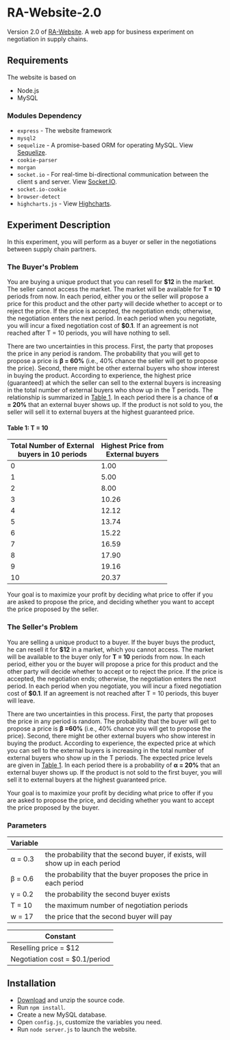 # RA-Website-2.0

Version 2.0 of [RA-Website](https://github.com/yankai1996/RA-Website). A web app for business experiment on negotiation in supply chains.


## Requirements

The website is based on 

* Node.js
* MySQL

### Modules Dependency

* `express` - The website framework
* `mysql2`
* `sequelize` - A promise-based ORM for operating MySQL. View [Sequelize](http://docs.sequelizejs.com/).
* `cookie-parser`
* `morgan` 
* `socket.io` - For real-time bi-directional communication between the client s and server. View [Socket.IO](https://socket.io/).
* `socket.io-cookie`
* `browser-detect`
* `highcharts.js` - View [Highcharts](https://www.highcharts.com/).



## Experiment Description 

In this experiment, you will perform as a buyer or seller in the negotiations between supply chain partners.

### The Buyer's Problem

You are buying a unique product that you can resell for **\$12** in the market. The seller cannot access the market. The market will be available for **T = 10** periods from now. In each period, either you or the seller will propose a price for this product and the other party will decide whether to accept or to reject the price. If the price is accepted, the negotiation ends; otherwise, the negotiation enters the next period. In each period when you negotiate, you will incur a fixed negotiation cost of **\$0.1**. If an agreement is not reached after T = 10 periods, you will have nothing to sell.

There are two uncertainties in this process. First, the party that proposes the price in any period is random. The probability that you will get to propose a price is **&beta; = 60%** (i.e., 40% chance the seller will get to propose the price). Second, there might be other external buyers who show interest in buying the product. According to experience, the highest price (guaranteed) at which the seller can sell to the external buyers is increasing in the total number of external buyers who show up in the T periods. The relationship is summarized in [Table 1](#table-1:-T-=-10). In each period there is a chance of **&alpha; = 20%** that an external buyer shows up. If the product is not sold to you, the seller will sell it to external buyers at the highest guaranteed price.

#### Table 1: T = 10 

| Total Number of External <br />buyers in 10 periods | Highest Price from <br />External buyers |
| --------------------------------------------------- | ---------------------------------------- |
| 0                                                   | 1.00                                     |
| 1                                                   | 5.00                                     |
| 2                                                   | 8.00                                     |
| 3                                                   | 10.26                                    |
| 4                                                   | 12.12                                    |
| 5                                                   | 13.74                                    |
| 6                                                   | 15.22                                    |
| 7                                                   | 16.59                                    |
| 8                                                   | 17.90                                    |
| 9                                                   | 19.16                                    |
| 10                                                  | 20.37                                    |

Your goal is to maximize your profit by deciding what price to offer if you are asked to propose the price, and deciding whether you want to accept the price proposed by the seller.

### The Seller's Problem

You are selling a unique product to a buyer. If the buyer buys the product, he can resell it for **\$12** in a market, which you cannot access. The market will be available to the buyer only for **T = 10** periods from now. In each period, either you or the buyer will propose a price for this product and the other party will decide whether to accept or to reject the price. If the price is accepted, the negotiation ends; otherwise, the negotiation enters the next period. In each period when you negotiate, you will incur a fixed negotiation cost of **\$0.1**. If an agreement is not reached after T = 10 periods, this buyer will leave.

There are two uncertainties in this process. First, the party that proposes the price in any period is random. The probability that the buyer will get to propose a price is **&beta; =60%** (i.e., 40% chance you will get to propose the price). Second, there might be other external buyers who show interest in buying the product. According to experience, the expected price at which you can sell to the external buyers is increasing in the total number of external buyers who show up in the T periods. The expected price levels are given in [Table 1](#table-1:-T-=-10). In each period there is a probability of **&alpha; = 20%** that an external buyer shows up. If the product is not sold to the first buyer, you will sell it to external buyers at the highest guaranteed price.

Your goal is to maximize your profit by deciding what price to offer if you are asked to propose the price, and deciding whether you want to accept the price proposed by the buyer.

### Parameters

| Variable      |                                                              |
| ------------- | ------------------------------------------------------------ |
| &alpha; = 0.3 | the probability that the second buyer, if exists, will show up in each period |
| &beta; = 0.6  | the probability that the buyer proposes the price in each period |
| &gamma; = 0.2 | the probability the second buyer exists                      |
| T = 10        | the maximum number of negotiation periods                    |
| w = 17        | the price that the second buyer will pay                     |

| Constant                       |
| ------------------------------ |
| Reselling price = $12          |
| Negotiation cost = $0.1/period |



## Installation

* [Download](https://github.com/yankai1996/RA-Website/archive/master.zip) and unzip the source code.
* Run `npm install`.
* Create a new MySQL database.
* Open `config.js`, customize the variables you need.
* Run `node server.js` to launch the website.

